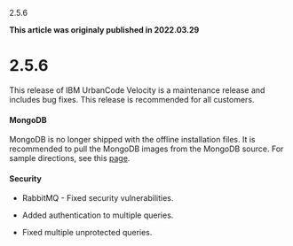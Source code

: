 





2.5.6

**This article was originaly published in 2022.03.29**


2.5.6
=====




This release of IBM UrbanCode Velocity is a maintenance release and includes bug fixes. This release is recommended for all customers.
#### MongoDB


MongoDB is no longer shipped with the offline installation files. It is recommended to pull the MongoDB images from the MongoDB source. For sample directions, see this [page](https://www.ibm.com/docs/en/urbancode-velocity/2.5.x?topic=installation-installing-onto-docker-compose). 
 


#### Security


- RabbitMQ - Fixed security vulnerabilities.

- Added authentication to multiple queries.

- Fixed multiple unprotected queries.





